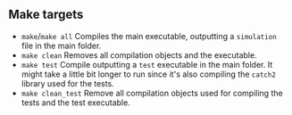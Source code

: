 ## Make targets

* `make`/`make all` Compiles the main executable, outputting a `simulation` file in the main folder.
* `make clean` Removes all compilation objects and the executable.
* `make test` Compile outputting a `test` executable in the main folder. It might take a little bit longer to run since it's also compiling the `catch2` library used for the tests.
* `make clean_test` Remove all compilation objects used for compiling the tests and the test executable.


